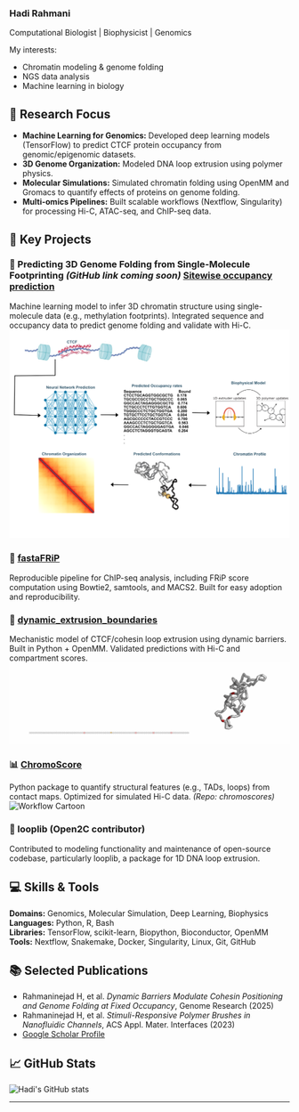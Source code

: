 ### Hadi Rahmani

<!--
**hrahmanin/hrahmanin** is a ✨ _special_ ✨ repository because its `README.md` (this file) appears on your GitHub profile.-->

Computational Biologist | Biophysicist | Genomics   

My interests:
- Chromatin modeling & genome folding
- NGS data analysis
- Machine learning in biology
  
## 🔬 Research Focus

- **Machine Learning for Genomics:** Developed deep learning models (TensorFlow) to predict CTCF protein occupancy from genomic/epigenomic datasets.
- **3D Genome Organization:** Modeled DNA loop extrusion using polymer physics.
- **Molecular Simulations:** Simulated chromatin folding using OpenMM and Gromacs to quantify effects of proteins on genome folding.
- **Multi-omics Pipelines:** Built scalable workflows (Nextflow, Singularity) for processing Hi-C, ATAC-seq, and ChIP-seq data.

## 🧰 Key Projects
### 🧠 Predicting 3D Genome Folding from Single-Molecule Footprinting *(GitHub link coming soon)* [Sitewise occupancy prediction](https://github.com/Fudenberg-Research-Group/OccupancyInputCTCF)
Machine learning model to infer 3D chromatin structure using single-molecule data (e.g., methylation footprints). Integrated sequence and occupancy data to predict genome folding and validate with Hi-C.
![Workflow Cartoon](https://github.com/Fudenberg-Research-Group/OccupancyInputCTCF/blob/main/figures/workflowfigurenews.png)

### 🧪 [fastaFRiP ](https://github.com/Fudenberg-Research-Group/fastaFRiP)
Reproducible pipeline for ChIP-seq analysis, including FRiP score computation using Bowtie2, samtools, and MACS2. Built for easy adoption and reproducibility.

### 🧬 [dynamic_extrusion_boundaries](https://github.com/Fudenberg-Research-Group/dynamic_extrusion_boundaries)
Mechanistic model of CTCF/cohesin loop extrusion using dynamic barriers. Built in Python + OpenMM. Validated predictions with Hi-C and compartment scores.
![Workflow Cartoon](https://github.com/Fudenberg-Research-Group/dynamic_extrusion_boundaries/blob/main/output/cartoons/cropped_output_mult_seq_bar_combination_size.gif)

### 📊 [ChromoScore](https://github.com/hrahmanin/chromoscores)
Python package to quantify structural features (e.g., TADs, loops) from contact maps. Optimized for simulated Hi-C data. *(Repo: chromoscores)*
![Workflow Cartoon](https://github.com/hrahmanin/chromoscores/blob/main/docs/representations.png)

### 🧷 looplib (Open2C contributor)
Contributed to modeling functionality and maintenance of open-source codebase, particularly looplib, a package for 1D DNA loop extrusion.

## 💻 Skills & Tools
**Domains:** Genomics, Molecular Simulation, Deep Learning, Biophysics  
**Languages:** Python, R, Bash  
**Libraries:** TensorFlow, scikit-learn, Biopython, Bioconductor, OpenMM  
**Tools:** Nextflow, Snakemake, Docker, Singularity, Linux, Git, GitHub  


## 📚 Selected Publications

- Rahmaninejad H, et al. *Dynamic Barriers Modulate Cohesin Positioning and Genome Folding at Fixed Occupancy*, Genome Research (2025)  
- Rahmaninejad H, et al. *Stimuli-Responsive Polymer Brushes in Nanofluidic Channels*, ACS Appl. Mater. Interfaces (2023)  
- [Google Scholar Profile](https://scholar.google.com/citations?user=UUYEU4UAAAAJ)

## 📈 GitHub Stats

![Hadi's GitHub stats](https://github-readme-stats.vercel.app/api?username=hrahmanin&show_icons=true&count_private=true&hide=issues)

---

<!-- ## 🎨 Project Illustrations (Optional)

You can add cartoons/diagrams for each project by placing `.png`, `.svg`, or `.gif` files in your repo and referencing them like this:

```markdown
![ChromoScore Diagram](images/chromoscore_diagram.png)-->

